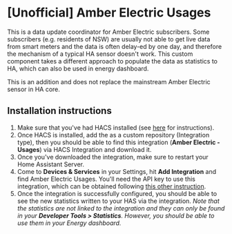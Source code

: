 # [Unofficial] Amber Electric Usages

This is a data update coordinator for Amber Electric subscribers. Some subscribers (e.g. residents of NSW) are usually not able to get live data from smart meters and the data is often delay-ed by one day, and therefore the mechanism of a typical HA sensor doesn't work. This custom component takes a different approach to populate the data as statistics to HA, which can also be used in energy dashboard.

This is an addition and does not replace the mainstream Amber Electric sensor in HA core.

## Installation instructions
1. Make sure that you've had HACS installed (see [here](https://hacs.xyz/docs/user) for instructions).
2. Once HACS is installed, add the [](https://github.com/Tmbao/amberelectric-usages.git) as a custom repository (Integration type), then you should be able to find this integration (**Amber Electric - Usages**) via HACS Integration and download it.
3. Once you've downloaded the integration, make sure to restart your Home Assistant Server. 
4. Come to **Devices & Services** in your Settings, hit **Add Integration** and find Amber Electric Usages. You'll need the API key to use this integration, which can be obtained following [this other instruction](https://www.home-assistant.io/integrations/amberelectric/#getting-an-api-key).
5. Once the integration is successfully configured, you should be able to see the new statistics written to your HAS via the integration. _Note that the statistics are not linked to the integration and they can only be found in your **Developer Tools > Statistics**. However, you should be able to use them in your Energy dashboard._
